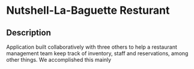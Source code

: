 # Nutshell-La-Baguette Resturant

## Description

Application built collaboratively with three others to help a restaurant management team keep track of inventory, staff and reservations, among other things.
We accomplished this mainly
